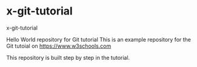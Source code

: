 # x-git-tutorial

x-git-tutorial

Hello World repository for Git tutorial
This is an example repository for the Git tutoial on https://www.w3schools.com

This repository is built step by step in the tutorial.
